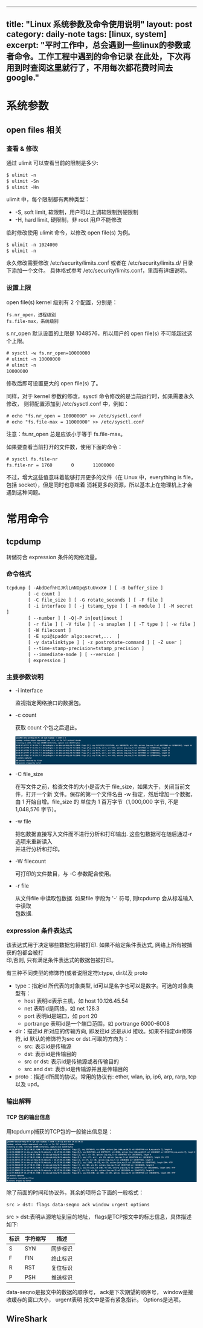 ---

title: "Linux 系统参数及命令使用说明"
layout: post
category: daily-note
tags: [linux, system]
excerpt: "平时工作中，总会遇到一些linux的参数或者命令。工作工程中遇到的命令记录
在此处，下次再用到时查阅这里就行了，不用每次都花费时间去google."
------------------------------------

# 系统参数

## open files 相关

### 查看 & 修改

通过 ulimit 可以查看当前的限制是多少:

```
$ ulimit -n
$ ulimit -Sn
$ ulimit -Hn
```

ulimit 中，每个限制都有两种类型：

- -S, soft limit, 软限制，用户可以上调软限制到硬限制
- -H, hard limit, 硬限制，非 root 用户不能修改

临时修改使用 ulimit 命令，以修改 open file(s) 为例。

```
$ ulimit -n 1024000
$ ulimit -n
```

永久修改需要修改 /etc/security/limits.conf 或者在 /etc/security/limits.d/
目录下添加一个文件。 具体格式参考 /etc/security/limits.conf，里面有详细说明。

### 设置上限

open file(s) kernel 级别有 2 个配置，分别是：

```
fs.nr_open，进程级别
fs.file-max，系统级别
```

s.nr_open 默认设置的上限是 1048576，所以用户的 open file(s) 不可能超过这个上限。

```
# sysctl -w fs.nr_open=10000000
# ulimit -n 10000000
# ulimit -n
10000000
```

修改后即可设置更大的 open file(s) 了。

同样，对于 kernel 参数的修改，sysctl 命令修改的是当前运行时，如果需要永久修改，
则将配置添加到 /etc/sysctl.conf 中，例如：

```
# echo "fs.nr_open = 10000000" >> /etc/sysctl.conf
# echo "fs.file-max = 11000000" >> /etc/sysctl.conf
```

注意：fs.nr_open 总是应该小于等于 fs.file-max。

如果要查看当前打开的文件数，使用下面的命令：

```
# sysctl fs.file-nr
fs.file-nr = 1760       0       11000000
```

不过，增大这些值意味着能够打开更多的文件（在 Linux 中，everything is file，包括
socket），但是同时也意味着 消耗更多的资源，所以基本上在物理机上才会遇到这种问题。

# 常用命令

## tcpdump

转储符合 expression 条件的网络流量。

### 命令格式

```
tcpdump [ -AbdDefhHIJKlLnNOpqStuUvxX# ] [ -B buffer_size ]
        [ -c count ]
        [ -C file_size ] [ -G rotate_seconds ] [ -F file ]
        [ -i interface ] [ -j tstamp_type ] [ -m module ] [ -M secret ]
        [ --number ] [ -Q|-P in|out|inout ]
        [ -r file ] [ -V file ] [ -s snaplen ] [ -T type ] [ -w file ]
        [ -W filecount ]
        [ -E spi@ipaddr algo:secret,...  ]
        [ -y datalinktype ] [ -z postrotate-command ] [ -Z user ]
        [ --time-stamp-precision=tstamp_precision ]
        [ --immediate-mode ] [ --version ]
        [ expression ]
```

### 主要参数说明

- -i interface

  监视指定网络接口的数据包。

- -c count

  获取 count 个包之后退出。

  ![](../assets/img/posts/202007/tcpdump-c.png)

- -C file_size

  在写文件之前，检查文件的大小是否大于 file_size，如果大于，关闭当前文件，打开一个新
  文件。保存的第一个文件名由 -w 指定，然后增加一个数据，由 1 开始自增。file_size 的
  单位为 1 百万字节（1,000,000 字节, 不是 1,048,576 字节）。

- -w file

  把包数据直接写入文件而不进行分析和打印输出. 这些包数据可在随后通过-r 选项来重新读入  
  并进行分析和打印。

- -W filecount

  可打印的文件数目，与 -C 参数配合使用。

- -r file

  从文件file 中读取包数据. 如果file 字段为 '-' 符号, 则tcpdump 会从标准输入中读取  
  包数据.

### expression 条件表达式

该表达式用于决定哪些数据包将被打印. 如果不给定条件表达式, 网络上所有被捕获的包都会被打  
印,否则, 只有满足条件表达式的数据包被打印。

有三种不同类型的修饰符(或者说限定符):type, dir以及 proto

- type：指定id 所代表的对象类型, id可以是名字也可以是数字。可选的对象类型有：
  - host 表明id表示主机，如 host 10.126.45.54
  - net 表明id是网络，如 net 128.3
  - port 表明id是端口，如 port 20
  - portrange 表明id是一个端口范围，如 portrange 6000-6008
- dir：描述id 所对应的传输方向, 即发往id 还是从id 接收。如果不指定dir修饰符, id 默认的修饰符为src or dst.可取的方向为：
  - src: 表示id是传输源
  - dst: 表示id是传输目的
  - src or dst: 表示id是传输源或者传输目的
  - src and dst: 表示id是传输源并且是传输目的
- proto：描述id所属的协议。常用的协议有: ether, wlan, ip, ip6, arp, rarp, tcp以及 upd。

### 输出解释

#### TCP 包的输出信息
用tcpdump捕获的TCP包的一般输出信息是：

![](../assets/img/posts/202007/tcpdump-tcp.png)

除了前面的时间和协议外，其余的项符合下面的一般格式：
```
src > dst: flags data-seqno ack window urgent options
```
src > dst:表明从源地址到目的地址， flags是TCP报文中的标志信息，具体描述如下:

| 标识 | 字符缩写 | 描述 |
|---|---|---|
| S | SYN | 同步标识
| F | FIN | 终止标识
| R | RST | 复位标识
| P | PSH | 推送标识

data-seqno是报文中的数据的顺序号， ack是下次期望的顺序号， window是接收缓存的窗口大小， urgent表明 报文中是否有紧急指针。 Options是选项。

## WireShark